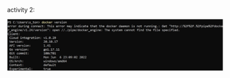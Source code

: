 activity 2:

![alt text](https://github.com/tonekaboni/ECE444-F2022-EP/blob/lab3/activity2.jpg?raw=true)

